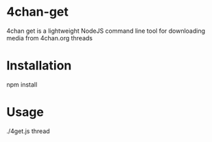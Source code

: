 # 4chan-get
4chan get is a lightweight NodeJS command line tool for downloading media from 4chan.org threads

# Installation
npm install

# Usage
./4get.js thread

